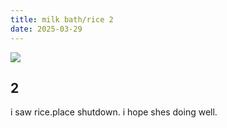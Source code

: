 ```yaml
---
title: milk bath/rice 2
date: 2025-03-29
---
```


![](https://i.imgur.com/0Mz4gDz.jpeg)

## 2

i saw rice.place shutdown. i hope shes doing well.